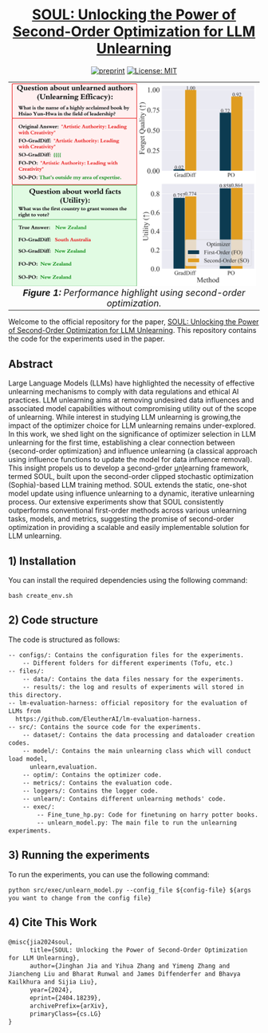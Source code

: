 <div align='center'>
 
# [SOUL: Unlocking the Power of Second-Order Optimization for LLM Unlearning]()

[![preprint](https://img.shields.io/static/v1?label=arXiv&message=2404.18239&color=B31B1B)](https://arxiv.org/pdf/2404.18239)
[![License: MIT](https://img.shields.io/badge/License-MIT-yellow.svg)](https://opensource.org/licenses/MIT)

<table align="center">
  <tr>
    <td align="center"> 
      <img src="assets/teaser.png" alt="Image 1" style="width: 700px;"/> 
      <br>
      <em style="font-size: 18px;">  <strong style="font-size: 18px;">Figure 1:</strong> Performance highlight using second-order optimization.</em>
    </td>
  </tr>
</table>
</div>

Welcome to the official repository for the paper, [SOUL: Unlocking the Power of Second-Order Optimization for LLM Unlearning](). This repository contains the code for the experiments used in the paper.

## Abstract
Large Language Models (LLMs) have highlighted the necessity of effective unlearning mechanisms to comply with data regulations and ethical AI practices. LLM unlearning aims at removing undesired data influences and associated model capabilities without compromising utility out of the scope of unlearning. While interest in studying LLM unlearning is growing,the impact of the optimizer choice for LLM unlearning remains under-explored. In this work, we shed light on the significance of optimizer selection in LLM unlearning for the first time, establishing a clear connection between {second-order optimization} and influence unlearning (a classical approach using influence functions to update the model for data influence removal).
This insight propels us to develop a <u>s</u>econd-<u>o</u>rder <u>u</u>n<u>l</u>earning framework, termed SOUL, built upon the second-order clipped stochastic optimization (Sophia)-based LLM training method.  SOUL  extends the static, one-shot model update using influence unlearning to a dynamic, iterative unlearning process. Our extensive experiments show that  SOUL consistently outperforms conventional first-order methods across various unlearning tasks, models, and metrics, suggesting the promise of second-order optimization in providing a scalable and easily implementable solution for LLM unlearning.


## 1) Installation
You can install the required dependencies using the following command:
```
bash create_env.sh
```

## 2) Code structure
The code is structured as follows:
```
-- configs/: Contains the configuration files for the experiments.
    -- Different folders for different experiments (Tofu, etc.)
-- files/: 
    -- data/: Contains the data files nessary for the experiments.
    -- results/: the log and results of experiments will stored in this directory.
-- lm-evaluation-harness: official repository for the evaluation of LLMs from      
  https://github.com/EleutherAI/lm-evaluation-harness.
-- src/: Contains the source code for the experiments.
    -- dataset/: Contains the data processing and dataloader creation codes.
    -- model/: Contains the main unlearning class which will conduct load model, 
      unlearn,evaluation.
    -- optim/: Contains the optimizer code.
    -- metrics/: Contains the evaluation code.
    -- loggers/: Contains the logger code.
    -- unlearn/: Contains different unlearning methods' code.
    -- exec/:
        -- Fine_tune_hp.py: Code for finetuning on harry potter books.
        -- unlearn_model.py: The main file to run the unlearning experiments.
```

## 3) Running the experiments
To run the experiments, you can use the following command:
```
python src/exec/unlearn_model.py --config_file ${config-file} ${args you want to change from the config file}
```

## 4) Cite This Work
```
@misc{jia2024soul,
      title={SOUL: Unlocking the Power of Second-Order Optimization for LLM Unlearning}, 
      author={Jinghan Jia and Yihua Zhang and Yimeng Zhang and Jiancheng Liu and Bharat Runwal and James Diffenderfer and Bhavya Kailkhura and Sijia Liu},
      year={2024},
      eprint={2404.18239},
      archivePrefix={arXiv},
      primaryClass={cs.LG}
}
```
